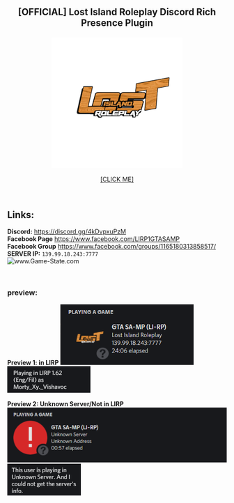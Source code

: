 
## <p align="center">[OFFICIAL] Lost Island Roleplay Discord Rich Presence Plugin</p>
<p align="center">
  <img src="https://github.com/lostislandrp/samp-lirp-plugin/blob/main/Images/logo.png" height="auto" width="300px">
</p>
<p align="center">
<a href="https://www.google.com/">[CLICK ME]</a>
</p>

<br />

## **Links:**
**Discord:** https://discord.gg/4kDvpxuPzM <br/>
**Facebook Page** https://www.facebook.com/LIRP1GTASAMP <br />
**Facebook Group** https://www.facebook.com/groups/1165180313858517/ <br />
**SERVER IP:** `139.99.18.243:7777` <br/>
<img src="http://www.game-state.com/139.99.18.243:7777/560x95_FFFFFF_FF9900_000000_000000.png" alt="www.Game-State.com" style="border-style: none;">

<br />

### preview:
**Preview 1: in LIRP**
![information](https://github.com/lostislandrp/samp-lirp-plugin/blob/main/Images/sample2.png)
![information](https://github.com/lostislandrp/samp-lirp-plugin/blob/main/Images/sample1.png)

**Preview 2: Unknown Server/Not in LIRP**
![information](https://github.com/lostislandrp/samp-lirp-plugin/blob/main/Images/sample4.png)
![information](https://github.com/lostislandrp/samp-lirp-plugin/blob/main/Images/sample3.png)